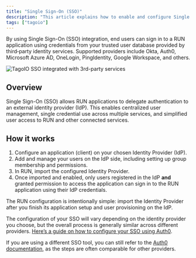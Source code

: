 ```yaml
---
title: "Single Sign-On (SSO)"
description: "This article explains how to enable and configure Single Sign-On (SSO) for TagoIO RUN applications, including supported third‑party identity providers and the basic steps to import an Identity Provider into RUN."
tags: ["tagoio"]
---
```

By using Single Sign-On (SSO) integration, end users can sign in to a RUN application using credentials from your trusted user database provided by third‑party identity services. Supported providers include Okta, Auth0, Microsoft Azure AD, OneLogin, PingIdentity, Google Workspace, and others.

![TagoIO SSO integrated with 3rd-party services](/docs_imagem/tagoio/single-sign-on-sso-2.png)

## Overview
Single Sign-On (SSO) allows RUN applications to delegate authentication to an external identity provider (IdP). This enables centralized user management, single credential use across multiple services, and simplified user access to RUN and other connected services.


## How it works
1. Configure an application (client) on your chosen Identity Provider (IdP).  
2. Add and manage your users on the IdP side, including setting up group membership and permissions.  
3. In RUN, import the configured Identity Provider.  
4. Once imported and enabled, only users registered in the IdP **and** granted permission to access the application can sign in to the RUN application using their IdP credentials.

The RUN configuration is intentionally simple: import the Identity Provider after you finish its application setup and user provisioning on the IdP.

The configuration of your SSO will vary depending on the identity provider you choose, but the overall process is generally similar across different providers. [Here’s a guide on how to configure your SSO using Auth0](https://tagoio.discourse.group/t/how-to-set-up-single-sign-on-sso-on-tagorun-with-auth0/1727).

If you are using a different SSO tool, you can still refer to the [Auth0 documentation](https://tagoio.discourse.group/t/how-to-set-up-single-sign-on-sso-on-tagorun-with-auth0/1727), as the steps are often comparable for other providers.
